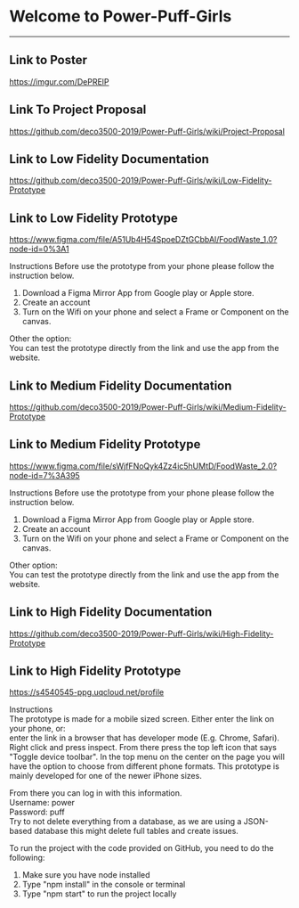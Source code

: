 # Welcome to Power-Puff-Girls
***

## Link to Poster
https://imgur.com/DePRElP

## Link To Project Proposal
https://github.com/deco3500-2019/Power-Puff-Girls/wiki/Project-Proposal

## Link to Low Fidelity Documentation  
https://github.com/deco3500-2019/Power-Puff-Girls/wiki/Low-Fidelity-Prototype

## Link to Low Fidelity Prototype
https://www.figma.com/file/A51Ub4H54SpoeDZtGCbbAl/FoodWaste_1.0?node-id=0%3A1

Instructions
Before use the prototype from your phone please follow the instruction below. 
  1. Download a Figma Mirror App from Google play or Apple store. 
  2. Create an account 
  3. Turn on the Wifi on your phone and select a Frame or Component on the canvas. 

Other the option:  
You can test the prototype directly from the link and use the app from the website. 

## Link to Medium Fidelity Documentation  
https://github.com/deco3500-2019/Power-Puff-Girls/wiki/Medium-Fidelity-Prototype

## Link to Medium Fidelity Prototype
https://www.figma.com/file/sWjfFNoQyk4Zz4ic5hUMtD/FoodWaste_2.0?node-id=7%3A395

Instructions
Before use the prototype from your phone please follow the instruction below. 
  1. Download a Figma Mirror App from Google play or Apple store. 
  2. Create an account 
  3. Turn on the Wifi on your phone and select a Frame or Component on the canvas. 

Other option:  
You can test the prototype directly from the link and use the app from the website. 

## Link to High Fidelity Documentation  
https://github.com/deco3500-2019/Power-Puff-Girls/wiki/High-Fidelity-Prototype

## Link to High Fidelity Prototype
https://s4540545-ppg.uqcloud.net/profile

Instructions  
The prototype is made for a mobile sized screen. Either enter the link on your phone, or:  
enter the link in a browser that has developer mode (E.g. Chrome, Safari). Right click and press inspect. From there press the top left icon that says "Toggle device toolbar". In the top menu on the center on the page you will have the option to choose from different phone formats. This prototype is mainly developed for one of the newer iPhone sizes.   

From there you can log in with this information.  
Username: power  
Password: puff  
Try to not delete everything from a database, as we are using a JSON-based database this might delete full tables and create issues. 

To run the project with the code provided on GitHub, you need to do the following:  
   1. Make sure you have node installed 
   2. Type "npm install" in the console or terminal 
   3. Type "npm start" to run the project locally

